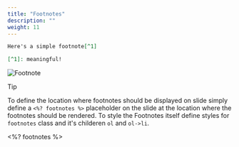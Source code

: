 ```yaml
---
title: "Footnotes"
description: ""
weight: 11
---
```



```md
Here's a simple footnote[^1]

[^1]: meaningful!

```

![Footnote](../images/footnote.png)

> [!TIP]
> To define the location where footnotes should be displayed on slide simply define a `<%? footnotes %>` placeholder on the slide at the location where the footnotes should be rendered. To style the Footnotes itself define styles for `footnotes` class and it's childeren `ol` and `ol->li`.

<%? footnotes %>
